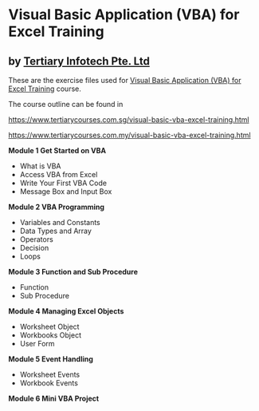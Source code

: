 # Visual Basic Application (VBA) for Excel Training
## by [Tertiary Infotech Pte. Ltd](https://www.tertiarycourses.com.sg/)

These are the exercise files used for [Visual Basic Application (VBA) for Excel Training](https://www.tertiarycourses.com.sg/visual-basic-vba-excel-training.html) course. 

The course outline can be found in 

https://www.tertiarycourses.com.sg/visual-basic-vba-excel-training.html

https://www.tertiarycourses.com.my/visual-basic-vba-excel-training.html

<p><strong>Module 1 Get Started on VBA</strong></p>
<ul>
<li>What is VBA</li>
<li>Access VBA from Excel</li>
<li>Write Your First VBA Code</li>
<li>Message Box and Input Box</li>
</ul>
<p><strong>Module 2 VBA Programming</strong> </p>
<ul>
<li>Variables and Constants</li>
<li>Data Types and Array</li>
<li>Operators</li>
<li>Decision</li>
<li>Loops</li>
</ul>
<p><strong>Module 3 Function and Sub Procedure</strong></p>
<ul>
<li>Function</li>
<li>Sub Procedure</li>
</ul>
<p><strong>Module 4 Managing Excel Objects</strong></p>
<ul>
<li>Worksheet Object</li>
<li>Workbooks Object</li>
<li>User Form</li>
</ul>
<p><strong>Module 5 Event Handling</strong></p>
<ul>
<li>Worksheet Events</li>
<li>Workbook Events</li>
</ul>
<p><strong>Module 6 Mini VBA Project</strong></p>
